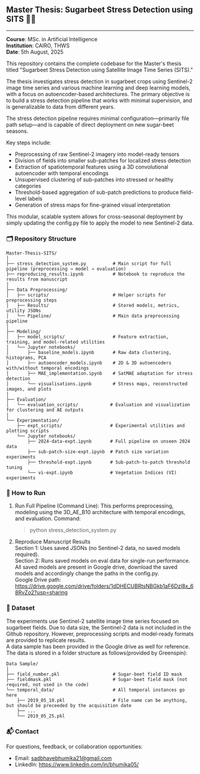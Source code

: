 ## Master Thesis: Sugarbeet Stress Detection using SITS 🌱📡
------------------------------------------------------------

**Course**: MSc. in Artificial Intelligence  
**Institution**: CAIRO, THWS  
**Date**: 5th August, 2025 

This repository contains the complete codebase for the Master's thesis titled "Sugarbeet Stress Detection using Satellite Image Time Series (SITS)."

The thesis investigates stress detection in sugarbeet crops using Sentinel-2 image time series and various machine learning and deep learning models, with a focus on autoencoder-based architectures. The primary objective is to build a stress detection pipeline that works with minimal supervision, and is generalizable to data from different years.

The stress detection pipeline requires minimal configuration—primarily file path setup—and is capable of direct deployment on new sugar-beet seasons.

Key steps include:
- Preprocessing of raw Sentinel-2 imagery into model-ready tensors
- Division of fields into smaller sub-patches for localized stress detection
- Extraction of spatiotemporal features using a 3D convolutional autoencoder with temporal encodings
- Unsupervised clustering of sub-patches into stressed or healthy categories
- Threshold-based aggregation of sub-patch predictions to produce field-level labels
- Generation of stress maps for fine-grained visual interpretation

This modular, scalable system allows for cross-seasonal deployment by simply updating the config.py file to apply the model to new Sentinel-2 data.

### 🗂 Repository Structure
```  
Master-Thesis-SITS/  
│  
├── stress_detection_system.py          # Main script for full pipeline (preprocessing → model → evaluation)  
├── reproducing_results.ipynb           # Notebook to reproduce the results from manuscript  
│  
├── Data Preprocessing/  
│   ├── scripts/                        # Helper scripts for preprocessing steps  
│   ├── Results/                        # Stored models, metrics, utility JSONs  
│   └── Pipeline/                       # Main data preprocessing pipeline  
│  
├── Modeling/  
│   ├── model_scripts/                  # Feature extraction, training, and model-related utilities  
│   └── Jupyter notebooks/  
│       ├── baseline_models.ipynb       # Raw data clustering, histograms, PCA  
│       ├── autoencoder_models.ipynb    # 2D & 3D autoencoders with/without temporal encodings  
│       ├── MAE_implementation.ipynb    # SatMAE adaptation for stress detection  
│       └── visualisations.ipynb        # Stress maps, reconstructed images, and plots  
│  
├── Evaluation/  
│   └── evaluation_scripts/            # Evaluation and visualization for clustering and AE outputs  
│  
└── Experimentation/  
    ├── expt_scripts/                  # Experimental utilities and plotting scripts  
    └── Jupyter notebooks/  
        ├── 2024-data-expt.ipynb       # Full pipeline on unseen 2024 data  
        ├── sub-patch-size-expt.ipynb  # Patch size variation experiments  
        ├── threshold-expt.ipynb       # Sub-patch-to-patch threshold tuning  
        └── vi-expt.ipynb              # Vegetation Indices (VI) experiments  
```  

### 📌 How to Run
1. Run Full Pipeline (Command Line): This performs preprocessing, modeling using the 3D_AE_B10 architecture with temporal encodings, and evaluation. Command:    
    > python stress_detection_system.py

2. Reproduce Manuscript Results  
Section 1: Uses saved JSONs (no Sentinel-2 data, no saved models required).  
Section 2: Runs saved models on eval data for single-run performance. All saved models are present in Google drive, download the saved models and accordingly change the paths in the config.py.   
Google Drive path: https://drive.google.com/drive/folders/1dDHECUBRtsNBGkb1aF6Dzl8x_68RvZo2?usp=sharing  

### 📁 Dataset
The experiments use Sentinel-2 satellite image time series focused on sugarbeet fields. Due to data size, the Sentinel-2 data is not included in the Github repository. However, preprocessing scripts and model-ready formats are provided to replicate results.  
A data sample has been provided in the Google drive as well for reference.  
The data is stored in a folder structure as follows(provided by Greenspin):  
```  
Data Sample/  
│  
├── field_number.pkl                    # Sugar-beet field ID mask  
├── fieldmask.pkl                       # Sugar-beet field mask (not required, not used in the code)  
└── temporal_data/                      # All temporal instances go here
    ├── 2019_05_10.pkl                  # File name can be anything, but should be preceeded by the acquisition date  
    ├── ...
    └── 2019_05_25.pkl                    
```

### 📬 Contact
For questions, feedback, or collaboration opportunities:
- Email: sadbhavebhumika21@gmail.com
- LinkedIn: https://www.linkedin.com/in/bhumika05/

